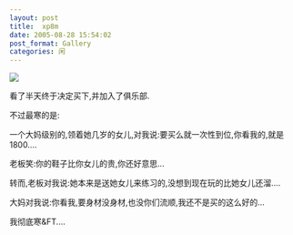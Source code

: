 ```yaml
---
layout: post
title:  xp8m
date: 2005-08-28 15:54:02
post_format: Gallery
categories: 闲
---
```

<img src="/uploads/2005/08/28-xp8m.jpg"  />

看了半天终于决定买下,并加入了俱乐部.

不过最寒的是:

一个大妈级别的,领着她几岁的女儿,对我说:要买么就一次性到位,你看我的,就是1800....

老板笑:你的鞋子比你女儿的贵,你还好意思...

转而,老板对我说:她本来是送她女儿来练习的,没想到现在玩的比她女儿还溜....

大妈对我说:你看我,要身材没身材,也没你们流顺,我还不是买的这么好的...

我彻底寒&amp;FT....